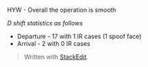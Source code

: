 
HYW - Overall the operation is smooth

*D shift statistics as follows*
- Departure - 17 with 1 IR cases (1 spoof face)
- Arrival - 2 with 0 IR cases


> Written with [StackEdit](https://stackedit.io/).
<!--stackedit_data:
eyJoaXN0b3J5IjpbMTgyMTgyNzQ2NywxMDEwMzQ3NzMsMTg4OD
UwNzI1NSwtNzA1Nzg0ODg5LDEzNTQxMDkyNyw3MzA5OTgxMTZd
fQ==
-->
